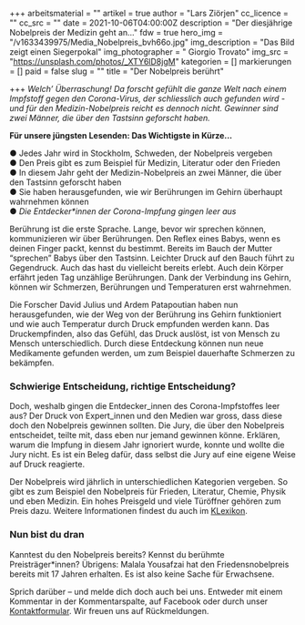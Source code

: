 +++
arbeitsmaterial = ""
artikel = true
author = "Lars Ziörjen"
cc_licence = ""
cc_src = ""
date = 2021-10-06T04:00:00Z
description = "Der diesjährige Nobelpreis der Medizin geht an..."
fdw = true
hero_img = "/v1633439975/Media_Nobelpreis_bvh66o.jpg"
img_description = "Das Bild zeigt einen Siegerpokal"
img_photographer = " Giorgio Trovato"
img_src = "https://unsplash.com/photos/_XTY6lD8jgM"
kategorien = []
markierungen = []
paid = false
slug = ""
title = "Der Nobelpreis berührt"

+++
_Welch’ Überraschung! Da forscht gefühlt die ganze Welt nach einem Impfstoff gegen den Corona-Virus, der schliesslich auch gefunden wird - und für den Medizin-Nobelpreis reicht es dennoch nicht. Gewinner sind zwei Männer, die über den Tastsinn geforscht haben._

**Für unsere jüngsten Lesenden: Das Wichtigste in Kürze...**

● Jedes Jahr wird in Stockholm, Schweden, der Nobelpreis vergeben  
● Den Preis gibt es zum Beispiel für Medizin, Literatur oder den Frieden  
● In diesem Jahr geht der Medizin-Nobelpreis an zwei Männer, die über den Tastsinn geforscht haben  
● Sie haben herausgefunden, wie wir Berührungen im Gehirn überhaupt wahrnehmen können  
● _Die Entdecker*innen der Corona-Impfung gingen leer aus_

Berührung ist die erste Sprache. Lange, bevor wir sprechen können, kommunizieren wir über Berührungen. Den Reflex eines Babys, wenn es deinen Finger packt, kennst du bestimmt. Bereits im Bauch der Mutter “sprechen” Babys über den Tastsinn. Leichter Druck auf den Bauch führt zu Gegendruck. Auch das hast du vielleicht bereits erlebt. Auch dein Körper erfährt jeden Tag unzählige Berührungen. Dank der Verbindung ins Gehirn, können wir Schmerzen, Berührungen und Temperaturen erst wahrnehmen.

Die Forscher David Julius und Ardem Patapoutian haben nun herausgefunden, wie der Weg von der Berührung ins Gehirn funktioniert und wie auch Temperatur durch Druck empfunden werden kann. Das Druckempfinden, also das Gefühl, das Druck auslöst, ist von Mensch zu Mensch unterschiedlich. Durch diese Entdeckung können nun neue Medikamente gefunden werden, um zum Beispiel dauerhafte Schmerzen zu bekämpfen.

### Schwierige Entscheidung, richtige Entscheidung?

Doch, weshalb gingen die Entdecker_innen des Corona-Impfstoffes leer aus? Der Druck von Expert_innen und den Medien war gross, dass diese doch den Nobelpreis gewinnen sollten. Die Jury, die über den Nobelpreis entscheidet, teilte mit, dass eben nur jemand gewinnen könne. Erklären, warum die Impfung in diesem Jahr ignoriert wurde, konnte und wollte die Jury nicht. Es ist ein Beleg dafür, dass selbst die Jury auf eine eigene Weise auf Druck reagierte.

Der Nobelpreis wird jährlich in unterschiedlichen Kategorien vergeben. So gibt es zum Beispiel den Nobelpreis für Frieden, Literatur, Chemie, Physik und eben Medizin. Ein hohes Preisgeld und viele Türöffner gehören zum Preis dazu. Weitere Informationen findest du auch im [KLexikon](https://klexikon.zum.de/wiki/Nobelpreis).

### Nun bist du dran

Kanntest du den Nobelpreis bereits? Kennst du berühmte Preisträger*innen? Übrigens: Malala Yousafzai hat den Friedensnobelpreis bereits mit 17 Jahren erhalten. Es ist also keine Sache für Erwachsene.

Sprich darüber – und melde dich doch auch bei uns. Entweder mit einem Kommentar in der Kommentarspalte, auf Facebook oder durch unser [Kontaktformular](https://www.chinderzytig.ch/kontakt/). Wir freuen uns auf Rückmeldungen.